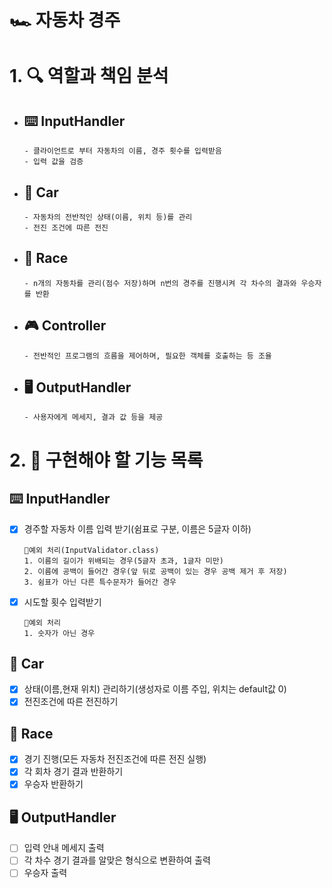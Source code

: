 # 🏎️ 자동차 경주

# 1. 🔍️ 역할과 책임 분석

- ## ⌨️ InputHandler
    ````
    - 클라이언트로 부터 자동차의 이름, 경주 횟수를 입력받음
    - 입력 값을 검증
    ````
- ## 🚗 Car
  ````
  - 자동차의 전반적인 상태(이름, 위치 등)를 관리
  - 전진 조건에 따른 전진
  ````
- ## 🏁 Race
  ````
  - n개의 자동차를 관리(점수 저장)하며 n번의 경주를 진행시켜 각 차수의 결과와 우승자를 반환
  ````
- ## 🎮️ Controller
  ````
  - 전반적인 프로그램의 흐름을 제어하며, 필요한 객체를 호출하는 등 조율
  ````
- ## 🖥️ OutputHandler
  ````
  - 사용자에게 메세지, 결과 값 등을 제공
  ````


# 2. 📝 구현해야 할 기능 목록

## ⌨️ InputHandler

- [x] 경주할 자동차 이름 입력 받기(쉼표로 구분, 이름은 5글자 이하)
  ````
  🚫예외 처리(InputValidator.class)
  1. 이름의 길이가 위배되는 경우(5글자 초과, 1글자 미만)
  2. 이름에 공백이 들어간 경우(앞 뒤로 공백이 있는 경우 공백 제거 후 저장)
  3. 쉼표가 아닌 다른 특수문자가 들어간 경우
  ````
- [x] 시도할 횟수 입력받기
  ````
  🚫예외 처리
  1. 숫자가 아닌 경우
  ````

## 🚗 Car
- [x] 상태(이름,현재 위치) 관리하기(생성자로 이름 주입, 위치는 default값 0)
- [x] 전진조건에 따른 전진하기

## 🏁 Race
- [x] 경기 진행(모든 자동차 전진조건에 따른 전진 실행) 
- [x] 각 회차 경기 결과 반환하기
- [x] 우승자 반환하기

## 🖥️ OutputHandler
- [ ] 입력 안내 메세지 출력
- [ ] 각 차수 경기 결과를 알맞은 형식으로 변환하여 출력
- [ ] 우승자 출력